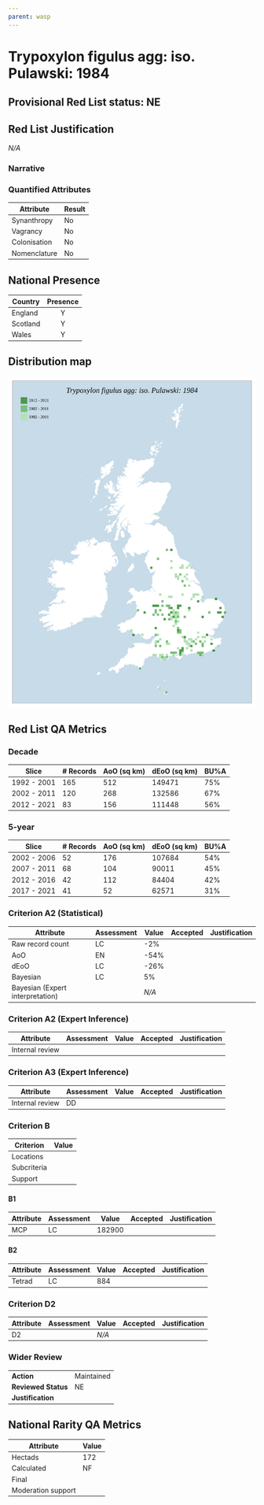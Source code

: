 ```yaml
---
parent: wasp
---
```


# Trypoxylon figulus agg: iso. Pulawski: 1984

## Provisional Red List status: NE


## Red List Justification
*N/A*

### Narrative




### Quantified Attributes
|Attribute|Result|
|---|---|
|Synanthropy|No|
|Vagrancy|No|
|Colonisation|No|
|Nomenclature|No|




## National Presence
|Country|Presence
|---|:-:|
|England|Y|
|Scotland|Y|
|Wales|Y|


## Distribution map
![](../map/465.svg)

## Red List QA Metrics
### Decade
| Slice | # Records | AoO (sq km) | dEoO (sq km) |BU%A |
|---|---|---|---|---|
|1992 - 2001|165|512|149471|75%|
|2002 - 2011|120|268|132586|67%|
|2012 - 2021|83|156|111448|56%|

### 5-year
| Slice | # Records | AoO (sq km) | dEoO (sq km) |BU%A |
|---|---|---|---|---|
|2002 - 2006|52|176|107684|54%|
|2007 - 2011|68|104|90011|45%|
|2012 - 2016|42|112|84404|42%|
|2017 - 2021|41|52|62571|31%|

### Criterion A2 (Statistical)
|Attribute|Assessment|Value|Accepted|Justification
|---|---|---|---|---|
|Raw record count|LC|-2%|||
|AoO|EN|-54%|||
|dEoO|LC|-26%|||
|Bayesian|LC|5%|||
|Bayesian (Expert interpretation)||*N/A*|||

### Criterion A2 (Expert Inference)
|Attribute|Assessment|Value|Accepted|Justification
|---|---|---|---|---|
|Internal review|||||

### Criterion A3 (Expert Inference)
|Attribute|Assessment|Value|Accepted|Justification
|---|---|---|---|---|
|Internal review|DD||||

### Criterion B
|Criterion| Value|
|---|---|
|Locations||
|Subcriteria||
|Support||

#### B1
|Attribute|Assessment|Value|Accepted|Justification
|---|---|---|---|---|
|MCP|LC|182900|||

#### B2
|Attribute|Assessment|Value|Accepted|Justification
|---|---|---|---|---|
|Tetrad|LC|884|||

### Criterion D2
|Attribute|Assessment|Value|Accepted|Justification
|---|---|---|---|---|
|D2||*N/A*|||

### Wider Review
|  |  |
|---|---|
|**Action**|Maintained|
|**Reviewed Status**|NE|
|**Justification**||

## National Rarity QA Metrics
|Attribute|Value|
|---|---|
|Hectads|172|
|Calculated|NF|
|Final||
|Moderation support||
